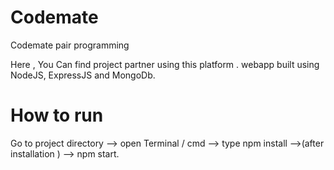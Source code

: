 # Codemate
Codemate pair programming

Here , You Can find project partner using this platform . webapp built using NodeJS, ExpressJS and MongoDb. 

# How to run
 
 Go to project directory -->  open Terminal / cmd --> type npm install -->(after installation ) --> npm start.  

